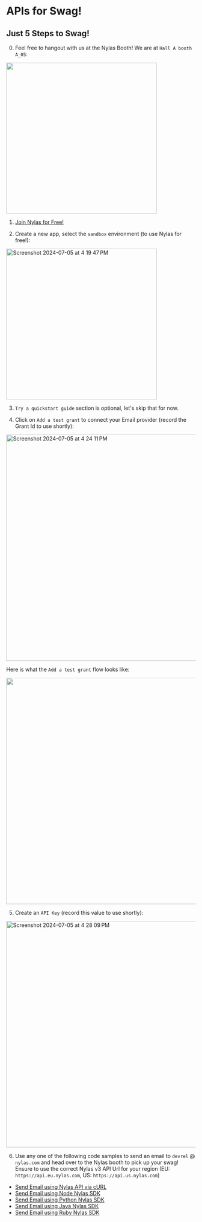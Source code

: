 # APIs for Swag!

## Just 5 Steps to Swag!

0. Feel free to hangout with us at the Nylas Booth! We are at `Hall A booth A_05`:
<img src="https://github.com/user-attachments/assets/622a45d8-9df3-406d-9764-1dc854c07b09" width="400">

1. <a href="https://hubs.ly/Q02CgmYW0" target="_blank">Join Nylas for Free!</a>

2. Create a new app, select the `sandbox` environment (to use Nylas for free!):
<img width="400" alt="Screenshot 2024-07-05 at 4 19 47 PM" src="https://github.com/nylas-samples/nylas-api-for-swag/assets/553578/b3c23bc9-09fe-446e-bc3e-7b7cc774c6a0">

3. `Try a quickstart guide` section is optional, let's skip that for now.

4. Click on `Add a test grant` to connect your Email provider (record the Grant Id to use shortly):

<img width="600" alt="Screenshot 2024-07-05 at 4 24 11 PM" src="https://github.com/nylas-samples/nylas-api-for-swag/assets/553578/1926c2e5-fae1-4242-95ca-ae74bf876321">

Here is what the `Add a test grant` flow looks like:

<img src="https://github.com/nylas-samples/nylas-api-for-swag/assets/553578/2159d91a-4fca-4832-a204-d19bb8d9ff4a" width="600">

5. Create an `API Key` (record this value to use shortly):
<img width="600" alt="Screenshot 2024-07-05 at 4 28 09 PM" src="https://github.com/nylas-samples/nylas-api-for-swag/assets/553578/7e57c32a-1a4b-40e4-bcc4-21cd5c9e66e6">

6. Use any one of the following code samples to send an email to `devrel` @ `nylas.com` and head over to the Nylas booth to pick up your swag! Ensure to use the correct Nylas v3 API Url for your region (EU: `https://api.eu.nylas.com`, US: `https://api.us.nylas.com`)

- [Send Email using Nylas API via cURL](https://github.com/nylas-samples/curl-send-email/tree/main)
- [Send Email using Node Nylas SDK](https://github.com/nylas-samples/node-email-send/tree/main-v3)
- [Send Email using Python Nylas SDK](https://github.com/nylas-samples/python-email-send/tree/python_v3)
- [Send Email using Java Nylas SDK](https://github.com/nylas-samples/java-email-send-form/tree/java-v3)
- [Send Email using Ruby Nylas SDK](https://github.com/nylas-samples/ruby-email-send/tree/Ruby_V3)
